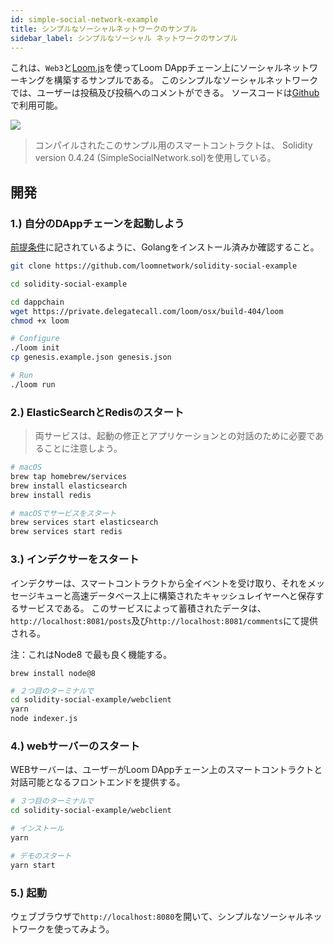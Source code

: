 ```yaml
---
id: simple-social-network-example
title: シンプルなソーシャルネットワークのサンプル
sidebar_label: シンプルなソーシャル ネットワークのサンプル
---
```

これは、`Web3`と[Loom.js](https://github.com/loomnetwork/loom-js)を使ってLoom DAppチェーン上にソーシャルネットワーキングを構築するサンプルである。 このシンプルなソーシャルネットワークでは、ユーザーは投稿及び投稿へのコメントができる。 ソースコードは[Github](https://github.com/loomnetwork/solidity-social-example)で利用可能。

![](https://dzwonsemrish7.cloudfront.net/items/2W3c2O3G2A1q1l3f3D3d/Screen%20Recording%202018-05-29%20at%2003.35%20PM.gif)

> コンパイルされたこのサンプル用のスマートコントラクトは、 Solidity version 0.4.24 (SimpleSocialNetwork.sol)を使用している。

## 開発

### 1.) 自分のDAppチェーンを起動しよう

[前提条件](https://loomx.io/developers/docs/en/prereqs.html)に記されているように、Golangをインストール済みか確認すること。

```bash
git clone https://github.com/loomnetwork/solidity-social-example

cd solidity-social-example

cd dappchain
wget https://private.delegatecall.com/loom/osx/build-404/loom
chmod +x loom

# Configure
./loom init
cp genesis.example.json genesis.json

# Run
./loom run
```

### 2.) ElasticSearchとRedisのスタート

> 両サービスは、起動の修正とアプリケーションとの対話のために必要であることに注意しよう。

```bash
# macOS
brew tap homebrew/services
brew install elasticsearch
brew install redis

# macOSでサービスをスタート
brew services start elasticsearch
brew services start redis
```

### 3.) インデクサーをスタート

インデクサーは、スマートコントラクトから全イベントを受け取り、それをメッセージキューと高速データベース上に構築されたキャッシュレイヤーへと保存するサービスである。 このサービスによって蓄積されたデータは、`http://localhost:8081/posts`及び`http://localhost:8081/comments`にて提供される。

注：これはNode8 で最も良く機能する。

    brew install node@8
    

```bash
# ２つ目のターミナルで
cd solidity-social-example/webclient
yarn
node indexer.js
```

### 4.) webサーバーのスタート

WEBサーバーは、ユーザーがLoom DAppチェーン上のスマートコントラクトと対話可能となるフロントエンドを提供する。

```bash
# ３つ目のターミナルで
cd solidity-social-example/webclient

# インストール
yarn

# デモのスタート
yarn start

```

### 5.) 起動

ウェブブラウザで`http://localhost:8080`を開いて、シンプルなソーシャルネットワークを使ってみよう。